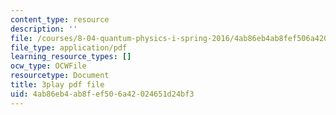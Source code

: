 ```yaml
---
content_type: resource
description: ''
file: /courses/8-04-quantum-physics-i-spring-2016/4ab86eb4ab8fef506a42024651d24bf3_WR88_Vzfcx4.pdf
file_type: application/pdf
learning_resource_types: []
ocw_type: OCWFile
resourcetype: Document
title: 3play pdf file
uid: 4ab86eb4-ab8f-ef50-6a42-024651d24bf3
---
```

